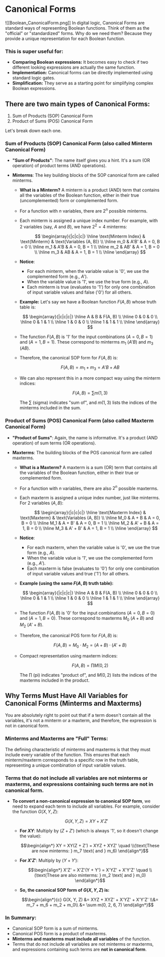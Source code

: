 # Canonical Forms

![[Boolean_CanonicalForm.png]]
In digital logic, Canonical Forms are standard ways of representing Boolean functions. Think of them as the "official" or "standardized" forms. Why do we need them? Because they provide a unique representation for each Boolean function.

### This is super useful for:

- **Comparing Boolean expressions:** It becomes easy to check if two different looking expressions are actually the same function.
- **Implementation:** Canonical forms can be directly implemented using standard logic gates.
- **Simplification:** They serve as a starting point for simplifying complex Boolean expressions.

## There are two main types of Canonical Forms:

1. Sum of Products (SOP) Canonical Form
2. Product of Sums (POS) Canonical Form

Let's break down each one.

### Sum of Products (SOP) Canonical Form (also called Minterm Canonical Form)

- **"Sum of Products"**: The name itself gives you a hint. It's a sum (OR operation) of product terms (AND operations).

- **Minterms**: The key building blocks of the SOP canonical form are called minterms.

  - **What is a Minterm?** A minterm is a product (AND) term that contains all the variables of the Boolean function, either in their true (uncomplemented) form or complemented form.

  - For a function with $n$ variables, there are $2^n$ possible minterms.

  - Each minterm is assigned a unique index number. For example, with 2 variables (say, $A$ and $B$), we have $2^2 = 4$ minterms:

    $$
    \begin{array}{|c|c|c|}
    \hline
    \text{Minterm Index} & \text{Minterm} & \text{Variables (A, B)} \\
    \hline
    m_0 & A'B' & A = 0, B = 0 \\
    \hline
    m_1 & A'B & A = 0, B = 1 \\
    \hline
    m_2 & AB' & A = 1, B = 0 \\
    \hline
    m_3 & AB & A = 1, B = 1 \\
    \hline
    \end{array}
    $$

  - **Notice**:
    - For each minterm, when the variable value is '0', we use the complemented form (e.g., $A'$).
    - When the variable value is '1', we use the true form (e.g., $A$).
    - Each minterm is true (evaluates to '1') for only one combination of input variable values and false ('0') for all others.

  - **Example:** Let's say we have a Boolean function $F(A, B)$ whose truth table is:

    $$
    \begin{array}{|c|c|c|}
    \hline
    A & B & F(A, B) \\
    \hline
    0 & 0 & 0 \\
    \hline
    0 & 1 & 1 \\
    \hline
    1 & 0 & 0 \\
    \hline
    1 & 1 & 1 \\
    \hline
    \end{array}
    $$

  - The function $F(A, B)$ is '1' for the input combinations $(A=0, B=1)$ and $(A=1, B=1)$. These correspond to minterms $m_1$ $(A'B)$ and $m_3$ $(AB)$.

  - Therefore, the canonical SOP form for $F(A, B)$ is:

    $$
    F(A, B) = m_1 + m_3 = A'B + AB
    $$

  - We can also represent this in a more compact way using the minterm indices:

    $$
    F(A, B) = \sum m(1, 3)
    $$

    The $\sum$ (sigma) indicates "sum of", and $m(1, 3)$ lists the indices of the minterms included in the sum.

### Product of Sums (POS) Canonical Form (also called Maxterm Canonical Form)

- **"Product of Sums"**: Again, the name is informative. It's a product (AND operation) of sum terms (OR operations).

- **Maxterms**: The building blocks of the POS canonical form are called maxterms.

  - **What is a Maxterm?** A maxterm is a sum (OR) term that contains all the variables of the Boolean function, either in their true or complemented form.

  - For a function with $n$ variables, there are also $2^n$ possible maxterms.

  - Each maxterm is assigned a unique index number, just like minterms. For 2 variables $(A, B)$:

    $$
    \begin{array}{|c|c|c|}
    \hline
    \text{Maxterm Index} & \text{Maxterm} & \text{Variables (A, B)} \\
    \hline
    M_0 & A + B & A = 0, B = 0 \\
    \hline
    M_1 & A + B' & A = 0, B = 1 \\
    \hline
    M_2 & A' + B & A = 1, B = 0 \\
    \hline
    M_3 & A' + B' & A = 1, B = 1 \\
    \hline
    \end{array}
    $$

  - **Notice**:
    - For each maxterm, when the variable value is '0', we use the true form (e.g., $A$).
    - When the variable value is '1', we use the complemented form (e.g., $A'$).
    - Each maxterm is false (evaluates to '0') for only one combination of input variable values and true ('1') for all others.

  - **Example (using the same $F(A, B)$ truth table):**

    $$
    \begin{array}{|c|c|c|}
    \hline
    A & B & F(A, B) \\
    \hline
    0 & 0 & 0 \\
    \hline
    0 & 1 & 1 \\
    \hline
    1 & 0 & 0 \\
    \hline
    1 & 1 & 1 \\
    \hline
    \end{array}
    $$

  - The function $F(A, B)$ is '0' for the input combinations $(A=0, B=0)$ and $(A=1, B=0)$. These correspond to maxterms $M_0$ $(A + B)$ and $M_2$ $(A' + B)$.

  - Therefore, the canonical POS form for $F(A, B)$ is:

    $$
    F(A, B) = M_0 \cdot M_2 = (A + B) \cdot (A' + B)
    $$

  - Compact representation using maxterm indices:

    $$
    F(A, B) = \prod M(0, 2)
    $$

    The $\prod$ (pi) indicates "product of", and $M(0, 2)$ lists the indices of the maxterms included in the product.

## Why Terms Must Have All Variables for Canonical Forms (Minterms and Maxterms)

You are absolutely right to point out that if a term doesn't contain all the variables, it's not a minterm or a maxterm, and therefore, the expression is not in canonical form.

### Minterms and Maxterms are "Full" Terms:

The defining characteristic of minterms and maxterms is that they must include every variable of the function. This ensures that each minterm/maxterm corresponds to a specific row in the truth table, representing a unique combination of input variable values.

### Terms that do not include all variables are not minterms or maxterms, and expressions containing such terms are **not in canonical form**.

- **To convert a non-canonical expression to canonical SOP form**, we need to expand each term to include all variables. For example, consider the function $G(X, Y, Z)$:

  $$
  G(X, Y, Z) = XY + X'Z'
  $$

  - **For $XY$**: Multiply by $(Z + Z')$ (which is always '1', so it doesn't change the value):

    $$\begin{align*}
    XY = XY(Z + Z') = XYZ + XYZ' \quad \\(\text{These are now minterms: } m_7 \text{ and } m_6)
    \end{align*}$$

  - **For $X'Z'$**: Multiply by $(Y + Y')$:

    $$\begin{align*}
    X'Z' = X'Z'(Y + Y') = X'YZ' + X'Y'Z' \quad \\(\text{These are also minterms: } m_2 \text{ and } m_0)
     \end{align*}$$

  - **So, the canonical SOP form of $G(X, Y, Z)$ is:**

    $$\begin{align*}{c}
    G(X, Y, Z) &= XYZ + XYZ' + X'YZ' + X'Y'Z' \\&= m_7 + m_6 + m_2 + m_0\\ &= \sum m(0, 2, 6, 7)
     \end{align*}$$

### In Summary:

- Canonical SOP form is a sum of minterms.
- Canonical POS form is a product of maxterms.
- **Minterms and maxterms must include all variables** of the function.
- Terms that do not include all variables are not minterms or maxterms, and expressions containing such terms are **not in canonical form**.